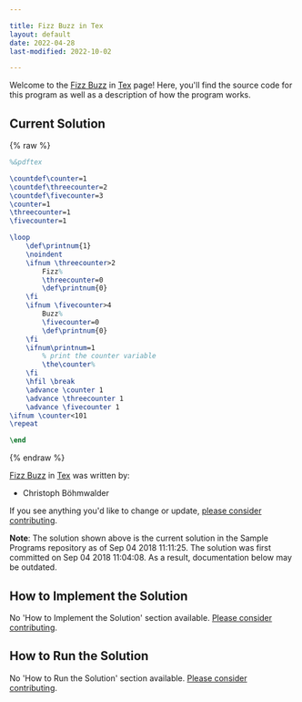 ```yaml
---

title: Fizz Buzz in Tex
layout: default
date: 2022-04-28
last-modified: 2022-10-02

---
```


Welcome to the [Fizz Buzz](https://sampleprograms.io/projects/fizz-buzz) in [Tex](https://sampleprograms.io/languages/tex) page! Here, you'll find the source code for this program as well as a description of how the program works.

## Current Solution

{% raw %}

```tex
%&pdftex

\countdef\counter=1
\countdef\threecounter=2
\countdef\fivecounter=3
\counter=1
\threecounter=1
\fivecounter=1

\loop
    \def\printnum{1}
    \noindent
    \ifnum \threecounter>2
        Fizz%
        \threecounter=0
        \def\printnum{0}
    \fi
    \ifnum \fivecounter>4
        Buzz%
        \fivecounter=0
        \def\printnum{0}
    \fi
    \ifnum\printnum=1
        % print the counter variable
        \the\counter%
    \fi
    \hfil \break
    \advance \counter 1
    \advance \threecounter 1
    \advance \fivecounter 1
\ifnum \counter<101
\repeat

\end
```

{% endraw %}

[Fizz Buzz](https://sampleprograms.io/projects/fizz-buzz) in [Tex](https://sampleprograms.io/languages/tex) was written by:

- Christoph Böhmwalder

If you see anything you'd like to change or update, [please consider contributing](https://github.com/TheRenegadeCoder/sample-programs).

**Note**: The solution shown above is the current solution in the Sample Programs repository as of Sep 04 2018 11:11:25. The solution was first committed on Sep 04 2018 11:04:08. As a result, documentation below may be outdated.

## How to Implement the Solution

No 'How to Implement the Solution' section available. [Please consider contributing](https://github.com/TheRenegadeCoder/sample-programs-website).

## How to Run the Solution

No 'How to Run the Solution' section available. [Please consider contributing](https://github.com/TheRenegadeCoder/sample-programs-website).